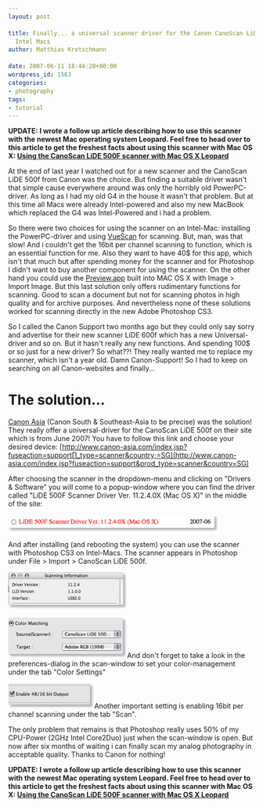 ```yaml
---
layout: post

title: Finally... a universal scanner driver for the Canon CanoScan LiDE 500F for
  Intel Macs
author: Matthias Kretschmann

date: 2007-06-11 18:44:28+00:00
wordpress_id: 1563
categories:
- photography
tags:
- tutorial
---
```


**UPDATE: I wrote a follow up article describing how to use this scanner with the newest Mac operating system Leopard. Feel free to head over to this article to get the freshest facts about using this scanner with Mac OS X:
[Using the CanoScan LiDE 500F scanner with Mac OS X Leopard](/using-the-canoscan-lide-500f-with-mac-os-x-leopard/)**

At the end of last year I watched out for a new scanner and the CanoScan LiDE 500f from Canon was the choice. But finding a suitable driver wasn't that simple cause everywhere around was only the horribly old PowerPC-driver. As long as I had my old G4 in the house it wasn't that problem. But at this time all Macs were already Intel-powered and also my new MacBook which replaced the G4 was Intel-Powered and i had a problem.

<!-- more -->

So there were two choices for using the scanner on an Intel-Mac: installing the PowerPC-driver and using [VueScan](http://www.hamrick.com/) for scanning. But, man, was that slow! And i couldn't get the 16bit per channel scanning to function, which is an essential function for me. Also they want to have 40$ for this app, which isn't that much but after spending money for the scanner and for Photoshop I didn't want to buy another component for using the scanner. On the other hand you could use the [Preview.app](http://www.apple.com/macosx/features/pdf/) built into MAC OS X with Image > Import Image. But this last solution only offers rudimentary functions for scanning. Good to scan a document but not for scanning photos in high quality and for archive purposes. And nevertheless none of these solutions worked for scanning directly in the new Adobe Photoshop CS3.

So I called the Canon Support two months ago but they could only say sorry and advertise for their new scanner LiDE 600f which has a new Universal-driver and so on. But it hasn't really any new functions. And spending 100$ or so just for a new driver? So what??! They really wanted me to replace my scanner, which isn't a year old. Damn Canon-Support! So I had to keep on searching on all Canon-websites and finally...



# The solution...


[Canon Asia](http://www.canon-asia.com/) (Canon South & Southeast-Asia to be precise) was the solution! They really offer a universal-driver for the CanoScan LiDE 500f on their site which is from June 2007! You have to follow this link and choose your desired device:
[http://www.canon-asia.com/index.jsp?fuseaction=support∏_type=scanner&country;=SG](http://www.canon-asia.com/index.jsp?fuseaction=support&prod_type=scanner&country=SG)

After choosing the scanner in the dropdown-menu and clicking on "Drivers & Software" you will come to a popup-window where you can find the driver called "LiDE 500F Scanner Driver Ver. 11.2.4.0X (Mac OS X)" in the middle of the site:

![image](/media/canon1.png)

And after installing (and rebooting the system) you can use the scanner with Photoshop CS3 on Intel-Macs. The scanner appears in Photoshop under File > Import > CanoScan LiDE 500f.

![image](/media/canon2.png)

![image](/media/canon3.png)And don't forget to take a look in the preferences-dialog in the scan-window to set your color-management under the tab "Color Settings"  
  
![image](/media/canon4.png)Another important setting is enabling 16bit per channel scanning under the tab "Scan".

The only problem that remains is that Photoshop really uses 50% of my CPU-Power (2GHz Intel Core2Duo) just when the scan-window is open. But now after six months of waiting i can finally scan my analog photography in acceptable quality. Thanks to Canon for nothing!

**UPDATE: I wrote a follow up article describing how to use this scanner with the newest Mac operating system Leopard. Feel free to head over to this article to get the freshest facts about using this scanner with Mac OS X:
[Using the CanoScan LiDE 500F scanner with Mac OS X Leopard](/using-the-canoscan-lide-500f-with-mac-os-x-leopard/)**

